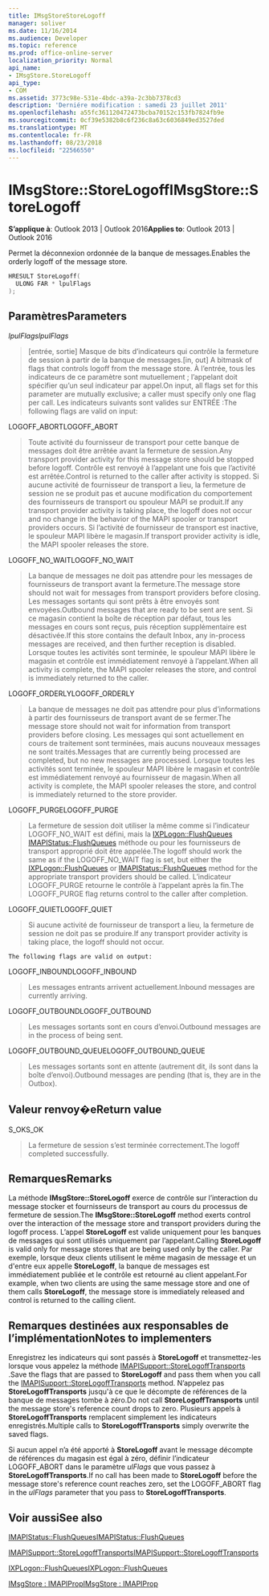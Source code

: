 ```yaml
---
title: IMsgStoreStoreLogoff
manager: soliver
ms.date: 11/16/2014
ms.audience: Developer
ms.topic: reference
ms.prod: office-online-server
localization_priority: Normal
api_name:
- IMsgStore.StoreLogoff
api_type:
- COM
ms.assetid: 3773c98e-531e-4bdc-a39a-2c3bb7378cd3
description: 'Derniére modification : samedi 23 juillet 2011'
ms.openlocfilehash: a55fc361120472473bcba70152c153fb7824fb9e
ms.sourcegitcommit: 0cf39e5382b8c6f236c8a63c6036849ed3527ded
ms.translationtype: MT
ms.contentlocale: fr-FR
ms.lasthandoff: 08/23/2018
ms.locfileid: "22566550"
---
```

# <a name="imsgstorestorelogoff"></a><span data-ttu-id="ca1e3-103">IMsgStore::StoreLogoff</span><span class="sxs-lookup"><span data-stu-id="ca1e3-103">IMsgStore::StoreLogoff</span></span>

  
  
<span data-ttu-id="ca1e3-104">**S’applique à**: Outlook 2013 | Outlook 2016</span><span class="sxs-lookup"><span data-stu-id="ca1e3-104">**Applies to**: Outlook 2013 | Outlook 2016</span></span> 
  
<span data-ttu-id="ca1e3-105">Permet la déconnexion ordonnée de la banque de messages.</span><span class="sxs-lookup"><span data-stu-id="ca1e3-105">Enables the orderly logoff of the message store.</span></span>
  
```cpp
HRESULT StoreLogoff(
  ULONG FAR * lpulFlags
);
```

## <a name="parameters"></a><span data-ttu-id="ca1e3-106">Paramètres</span><span class="sxs-lookup"><span data-stu-id="ca1e3-106">Parameters</span></span>

 <span data-ttu-id="ca1e3-107">_lpulFlags_</span><span class="sxs-lookup"><span data-stu-id="ca1e3-107">_lpulFlags_</span></span>
  
> <span data-ttu-id="ca1e3-108">[entrée, sortie] Masque de bits d’indicateurs qui contrôle la fermeture de session à partir de la banque de messages.</span><span class="sxs-lookup"><span data-stu-id="ca1e3-108">[in, out] A bitmask of flags that controls logoff from the message store.</span></span> <span data-ttu-id="ca1e3-109">À l’entrée, tous les indicateurs de ce paramètre sont mutuellement ; l’appelant doit spécifier qu’un seul indicateur par appel.</span><span class="sxs-lookup"><span data-stu-id="ca1e3-109">On input, all flags set for this parameter are mutually exclusive; a caller must specify only one flag per call.</span></span> <span data-ttu-id="ca1e3-110">Les indicateurs suivants sont valides sur ENTRÉE :</span><span class="sxs-lookup"><span data-stu-id="ca1e3-110">The following flags are valid on input:</span></span>
    
<span data-ttu-id="ca1e3-111">LOGOFF_ABORT</span><span class="sxs-lookup"><span data-stu-id="ca1e3-111">LOGOFF_ABORT</span></span> 
  
> <span data-ttu-id="ca1e3-112">Toute activité du fournisseur de transport pour cette banque de messages doit être arrêtée avant la fermeture de session.</span><span class="sxs-lookup"><span data-stu-id="ca1e3-112">Any transport provider activity for this message store should be stopped before logoff.</span></span> <span data-ttu-id="ca1e3-113">Contrôle est renvoyé à l’appelant une fois que l’activité est arrêtée.</span><span class="sxs-lookup"><span data-stu-id="ca1e3-113">Control is returned to the caller after activity is stopped.</span></span> <span data-ttu-id="ca1e3-114">Si aucune activité de fournisseur de transport a lieu, la fermeture de session ne se produit pas et aucune modification du comportement des fournisseurs de transport ou spouleur MAPI se produit.</span><span class="sxs-lookup"><span data-stu-id="ca1e3-114">If any transport provider activity is taking place, the logoff does not occur and no change in the behavior of the MAPI spooler or transport providers occurs.</span></span> <span data-ttu-id="ca1e3-115">Si l’activité de fournisseur de transport est inactive, le spouleur MAPI libère le magasin.</span><span class="sxs-lookup"><span data-stu-id="ca1e3-115">If transport provider activity is idle, the MAPI spooler releases the store.</span></span> 
    
<span data-ttu-id="ca1e3-116">LOGOFF_NO_WAIT</span><span class="sxs-lookup"><span data-stu-id="ca1e3-116">LOGOFF_NO_WAIT</span></span> 
  
> <span data-ttu-id="ca1e3-117">La banque de messages ne doit pas attendre pour les messages de fournisseurs de transport avant la fermeture.</span><span class="sxs-lookup"><span data-stu-id="ca1e3-117">The message store should not wait for messages from transport providers before closing.</span></span> <span data-ttu-id="ca1e3-118">Les messages sortants qui sont prêts à être envoyés sont envoyées.</span><span class="sxs-lookup"><span data-stu-id="ca1e3-118">Outbound messages that are ready to be sent are sent.</span></span> <span data-ttu-id="ca1e3-119">Si ce magasin contient la boîte de réception par défaut, tous les messages en cours sont reçus, puis réception supplémentaire est désactivée.</span><span class="sxs-lookup"><span data-stu-id="ca1e3-119">If this store contains the default Inbox, any in-process messages are received, and then further reception is disabled.</span></span> <span data-ttu-id="ca1e3-120">Lorsque toutes les activités sont terminée, le spouleur MAPI libère le magasin et contrôle est immédiatement renvoyé à l’appelant.</span><span class="sxs-lookup"><span data-stu-id="ca1e3-120">When all activity is complete, the MAPI spooler releases the store, and control is immediately returned to the caller.</span></span> 
    
<span data-ttu-id="ca1e3-121">LOGOFF_ORDERLY</span><span class="sxs-lookup"><span data-stu-id="ca1e3-121">LOGOFF_ORDERLY</span></span> 
  
> <span data-ttu-id="ca1e3-122">La banque de messages ne doit pas attendre pour plus d’informations à partir des fournisseurs de transport avant de se fermer.</span><span class="sxs-lookup"><span data-stu-id="ca1e3-122">The message store should not wait for information from transport providers before closing.</span></span> <span data-ttu-id="ca1e3-123">Les messages qui sont actuellement en cours de traitement sont terminées, mais aucuns nouveaux messages ne sont traités.</span><span class="sxs-lookup"><span data-stu-id="ca1e3-123">Messages that are currently being processed are completed, but no new messages are processed.</span></span> <span data-ttu-id="ca1e3-124">Lorsque toutes les activités sont terminée, le spouleur MAPI libère le magasin et contrôle est immédiatement renvoyé au fournisseur de magasin.</span><span class="sxs-lookup"><span data-stu-id="ca1e3-124">When all activity is complete, the MAPI spooler releases the store, and control is immediately returned to the store provider.</span></span> 
    
<span data-ttu-id="ca1e3-125">LOGOFF_PURGE</span><span class="sxs-lookup"><span data-stu-id="ca1e3-125">LOGOFF_PURGE</span></span> 
  
> <span data-ttu-id="ca1e3-126">La fermeture de session doit utiliser la même comme si l’indicateur LOGOFF_NO_WAIT est défini, mais la [IXPLogon::FlushQueues](ixplogon-flushqueues.md) [IMAPIStatus::FlushQueues](imapistatus-flushqueues.md) méthode ou pour les fournisseurs de transport approprié doit être appelée.</span><span class="sxs-lookup"><span data-stu-id="ca1e3-126">The logoff should work the same as if the LOGOFF_NO_WAIT flag is set, but either the [IXPLogon::FlushQueues](ixplogon-flushqueues.md) or [IMAPIStatus::FlushQueues](imapistatus-flushqueues.md) method for the appropriate transport providers should be called.</span></span> <span data-ttu-id="ca1e3-127">L’indicateur LOGOFF_PURGE retourne le contrôle à l’appelant après la fin.</span><span class="sxs-lookup"><span data-stu-id="ca1e3-127">The LOGOFF_PURGE flag returns control to the caller after completion.</span></span> 
    
<span data-ttu-id="ca1e3-128">LOGOFF_QUIET</span><span class="sxs-lookup"><span data-stu-id="ca1e3-128">LOGOFF_QUIET</span></span> 
  
> <span data-ttu-id="ca1e3-129">Si aucune activité de fournisseur de transport a lieu, la fermeture de session ne doit pas se produire.</span><span class="sxs-lookup"><span data-stu-id="ca1e3-129">If any transport provider activity is taking place, the logoff should not occur.</span></span>
    
    The following flags are valid on output:
    
<span data-ttu-id="ca1e3-130">LOGOFF_INBOUND</span><span class="sxs-lookup"><span data-stu-id="ca1e3-130">LOGOFF_INBOUND</span></span> 
  
> <span data-ttu-id="ca1e3-131">Les messages entrants arrivent actuellement.</span><span class="sxs-lookup"><span data-stu-id="ca1e3-131">Inbound messages are currently arriving.</span></span>
    
<span data-ttu-id="ca1e3-132">LOGOFF_OUTBOUND</span><span class="sxs-lookup"><span data-stu-id="ca1e3-132">LOGOFF_OUTBOUND</span></span> 
  
> <span data-ttu-id="ca1e3-133">Les messages sortants sont en cours d’envoi.</span><span class="sxs-lookup"><span data-stu-id="ca1e3-133">Outbound messages are in the process of being sent.</span></span>
    
<span data-ttu-id="ca1e3-134">LOGOFF_OUTBOUND_QUEUE</span><span class="sxs-lookup"><span data-stu-id="ca1e3-134">LOGOFF_OUTBOUND_QUEUE</span></span> 
  
> <span data-ttu-id="ca1e3-135">Les messages sortants sont en attente (autrement dit, ils sont dans la boîte d’envoi).</span><span class="sxs-lookup"><span data-stu-id="ca1e3-135">Outbound messages are pending (that is, they are in the Outbox).</span></span>
    
## <a name="return-value"></a><span data-ttu-id="ca1e3-136">Valeur renvoy�e</span><span class="sxs-lookup"><span data-stu-id="ca1e3-136">Return value</span></span>

<span data-ttu-id="ca1e3-137">S_OK</span><span class="sxs-lookup"><span data-stu-id="ca1e3-137">S_OK</span></span> 
  
> <span data-ttu-id="ca1e3-138">La fermeture de session s’est terminée correctement.</span><span class="sxs-lookup"><span data-stu-id="ca1e3-138">The logoff completed successfully.</span></span>
    
## <a name="remarks"></a><span data-ttu-id="ca1e3-139">Remarques</span><span class="sxs-lookup"><span data-stu-id="ca1e3-139">Remarks</span></span>

<span data-ttu-id="ca1e3-140">La méthode **IMsgStore::StoreLogoff** exerce de contrôle sur l’interaction du message stocker et fournisseurs de transport au cours du processus de fermeture de session.</span><span class="sxs-lookup"><span data-stu-id="ca1e3-140">The **IMsgStore::StoreLogoff** method exerts control over the interaction of the message store and transport providers during the logoff process.</span></span> <span data-ttu-id="ca1e3-141">L’appel **StoreLogoff** est valide uniquement pour les banques de messages qui sont utilisés uniquement par l’appelant.</span><span class="sxs-lookup"><span data-stu-id="ca1e3-141">Calling **StoreLogoff** is valid only for message stores that are being used only by the caller.</span></span> <span data-ttu-id="ca1e3-142">Par exemple, lorsque deux clients utilisent le même magasin de message et un d'entre eux appelle **StoreLogoff**, la banque de messages est immédiatement publiée et le contrôle est retourné au client appelant.</span><span class="sxs-lookup"><span data-stu-id="ca1e3-142">For example, when two clients are using the same message store and one of them calls **StoreLogoff**, the message store is immediately released and control is returned to the calling client.</span></span>
  
## <a name="notes-to-implementers"></a><span data-ttu-id="ca1e3-143">Remarques destinées aux responsables de l’implémentation</span><span class="sxs-lookup"><span data-stu-id="ca1e3-143">Notes to implementers</span></span>

<span data-ttu-id="ca1e3-144">Enregistrez les indicateurs qui sont passés à **StoreLogoff** et transmettez-les lorsque vous appelez la méthode [IMAPISupport::StoreLogoffTransports](imapisupport-storelogofftransports.md) .</span><span class="sxs-lookup"><span data-stu-id="ca1e3-144">Save the flags that are passed to **StoreLogoff** and pass them when you call the [IMAPISupport::StoreLogoffTransports](imapisupport-storelogofftransports.md) method.</span></span> <span data-ttu-id="ca1e3-145">N’appelez pas **StoreLogoffTransports** jusqu'à ce que le décompte de références de la banque de messages tombe à zéro.</span><span class="sxs-lookup"><span data-stu-id="ca1e3-145">Do not call **StoreLogoffTransports** until the message store's reference count drops to zero.</span></span> <span data-ttu-id="ca1e3-146">Plusieurs appels à **StoreLogoffTransports** remplacent simplement les indicateurs enregistrés.</span><span class="sxs-lookup"><span data-stu-id="ca1e3-146">Multiple calls to **StoreLogoffTransports** simply overwrite the saved flags.</span></span> 
  
<span data-ttu-id="ca1e3-147">Si aucun appel n’a été apporté à **StoreLogoff** avant le message décompte de références du magasin est égal à zéro, définir l’indicateur LOGOFF_ABORT dans le paramètre _ulFlags_ que vous passez à **StoreLogoffTransports**.</span><span class="sxs-lookup"><span data-stu-id="ca1e3-147">If no call has been made to **StoreLogoff** before the message store's reference count reaches zero, set the LOGOFF_ABORT flag in the  _ulFlags_ parameter that you pass to **StoreLogoffTransports**.</span></span>
  
## <a name="see-also"></a><span data-ttu-id="ca1e3-148">Voir aussi</span><span class="sxs-lookup"><span data-stu-id="ca1e3-148">See also</span></span>



[<span data-ttu-id="ca1e3-149">IMAPIStatus::FlushQueues</span><span class="sxs-lookup"><span data-stu-id="ca1e3-149">IMAPIStatus::FlushQueues</span></span>](imapistatus-flushqueues.md)
  
[<span data-ttu-id="ca1e3-150">IMAPISupport::StoreLogoffTransports</span><span class="sxs-lookup"><span data-stu-id="ca1e3-150">IMAPISupport::StoreLogoffTransports</span></span>](imapisupport-storelogofftransports.md)
  
[<span data-ttu-id="ca1e3-151">IXPLogon::FlushQueues</span><span class="sxs-lookup"><span data-stu-id="ca1e3-151">IXPLogon::FlushQueues</span></span>](ixplogon-flushqueues.md)
  
[<span data-ttu-id="ca1e3-152">IMsgStore : IMAPIProp</span><span class="sxs-lookup"><span data-stu-id="ca1e3-152">IMsgStore : IMAPIProp</span></span>](imsgstoreimapiprop.md)

